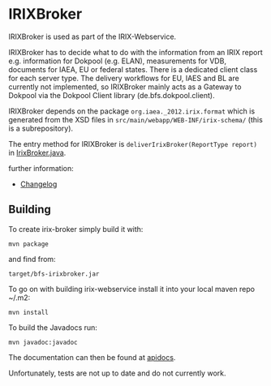# IRIXBroker

IRIXBroker is used as part of the IRIX-Webservice.

IRIXBroker has to decide what to do with the information from an IRIX report
e.g. information for Dokpool (e.g. ELAN), measurements for VDB, documents for IAEA, EU or federal states.
There is a dedicated client class for each server type.
The delivery workflows for EU, IAES and BL are currently not implemented, so IRIXBroker mainly acts as a Gateway to Dokpool via the Dokpool Client library (de.bfs.dokpool.client).

IRIXBroker depends on the package `org.iaea._2012.irix.format` which is generated from the XSD files in `src/main/webapp/WEB-INF/irix-schema/` (this is a subrepository).

The entry method for IRIXBroker is `deliverIrixBroker(ReportType report)` in [IrixBroker.java](src/main/java/de/bfs/irixbroker/IrixBroker.java).

further information:
 - [Changelog](Changelog.md)

## Building

To create irix-broker simply build it with:

    mvn package

and find from:

    target/bfs-irixbroker.jar

To go on with building irix-webservice install it into your local maven repo ~/.m2:

    mvn install

To build the Javadocs run:

    mvn javadoc:javadoc

The documentation can then be found at [apidocs](apidocs/index.html).

Unfortunately, tests are not up to date and do not currently work.
